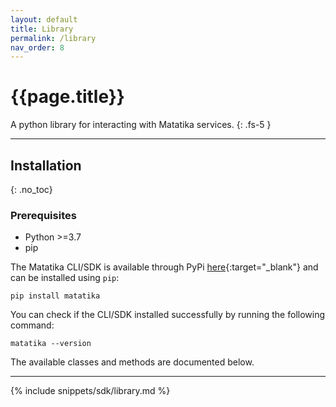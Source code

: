 ```yaml
---
layout: default
title: Library
permalink: /library
nav_order: 8
---
```


# {{page.title}}

A python library for interacting with Matatika services.
{: .fs-5 }

---

## Installation
{: .no_toc}

### Prerequisites
- Python >=3.7
- pip

The Matatika CLI/SDK is available through PyPi [here](https://pypi.org/project/matatika/){:target="_blank"} and can be installed using `pip`:

```
pip install matatika
```

You can check if the CLI/SDK installed successfully by running the following command:

```
matatika --version
```

The available classes and methods are documented below.

---

{% include snippets/sdk/library.md %}